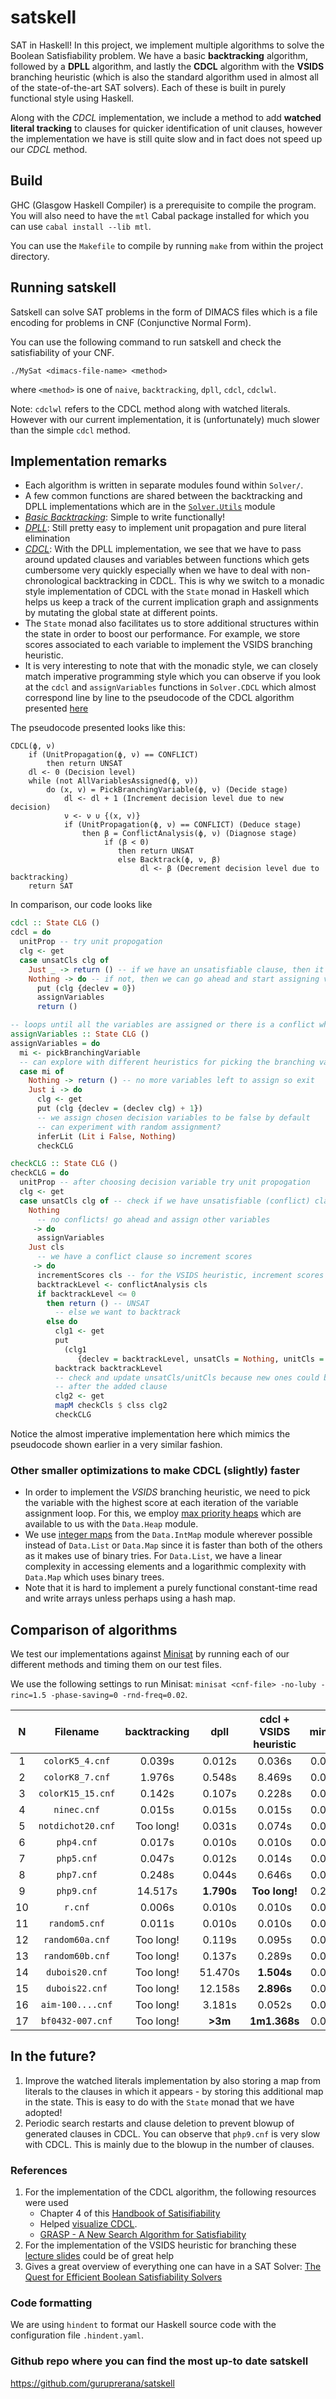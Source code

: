 # satskell

SAT in Haskell! In this project, we implement multiple algorithms to solve the Boolean Satisfiability problem. We have a basic **backtracking** algorithm, followed by a **DPLL** algorithm, and lastly the **CDCL** algorithm with the **VSIDS** branching heuristic (which is also the standard algorithm used in almost all of the state-of-the-art SAT solvers). Each of these is built in purely functional style using Haskell.

Along with the *CDCL* implementation, we include a method to add **watched literal tracking** to clauses for quicker identification of unit clauses, however the implementation we have is still quite slow and in fact does not speed up our *CDCL* method.

## Build

GHC (Glasgow Haskell Compiler) is a prerequisite to compile the program. You will also need to have the `mtl` Cabal package installed for which you can use `cabal install --lib mtl`.

You can use the `Makefile` to compile by running `make` from within the project directory.

## Running satskell

Satskell can solve SAT problems in the form of DIMACS files which is a file encoding for problems in CNF (Conjunctive Normal Form).

You can use the following command to run satskell and check the satisfiability of your CNF.

```
./MySat <dimacs-file-name> <method>
```

where `<method>` is one of `naive`, `backtracking`, `dpll`, `cdcl`, `cdclwl`.

Note: `cdclwl` refers to the CDCL method along with watched literals. However with our current implementation, it is (unfortunately) much slower than the simple `cdcl` method.

## Implementation remarks

- Each algorithm is written in separate modules found within `Solver/`.
- A few common functions are shared between the backtracking and DPLL implementations which are in the [`Solver.Utils`](https://github.com/guruprerana/satskell/blob/master/Solver/Utils.hs) module
- [*Basic Backtracking*](https://github.com/guruprerana/satskell/blob/master/Solver/Backtracking.hs): Simple to write functionally!
- [*DPLL*](https://github.com/guruprerana/satskell/blob/master/Solver/DPLL.hs): Still pretty easy to implement unit propagation and pure literal elimination
- [*CDCL*](https://github.com/guruprerana/satskell/blob/master/Solver/CDCL.hs): With the DPLL implementation, we see that we have to pass around updated clauses and variables between functions which gets cumbersome very quickly especially when we have to deal with non-chronological backtracking in CDCL. This is why we switch to a monadic style implementation of CDCL with the `State` monad in Haskell which helps us keep a track of the current implication graph and assignments by mutating the global state at different points. 
- The `State` monad also facilitates us to store additional structures within the state in order to boost our performance. For example, we store scores associated to each variable to implement the VSIDS branching heuristic.
- It is very interesting to note that with the monadic style, we can closely match imperative programming style which you can observe if you look at the `cdcl` and `assignVariables` functions in `Solver.CDCL` which almost correspond line by line to the pseudocode of the CDCL algorithm presented [here](https://www.cs.princeton.edu/~zkincaid/courses/fall18/readings/SATHandbook-CDCL.pdf)

The pseudocode presented looks like this:

```
CDCL(ϕ, ν)
    if (UnitPropagation(ϕ, ν) == CONFLICT)
        then return UNSAT
    dl <- 0 (Decision level)
    while (not AllVariablesAssigned(ϕ, ν))
        do (x, v) = PickBranchingVariable(ϕ, ν) (Decide stage)
            dl <- dl + 1 (Increment decision level due to new decision)
            ν <- ν ∪ {(x, v)}
            if (UnitPropagation(ϕ, ν) == CONFLICT) (Deduce stage)
                then β = ConflictAnalysis(ϕ, ν) (Diagnose stage)
                     if (β < 0)
                        then return UNSAT
                        else Backtrack(ϕ, ν, β)
                             dl <- β (Decrement decision level due to backtracking)
    return SAT
```

In comparison, our code looks like

```hs
cdcl :: State CLG ()
cdcl = do
  unitProp -- try unit propogation
  clg <- get
  case unsatCls clg of
    Just _ -> return () -- if we have an unsatisfiable clause, then it is UNSAT
    Nothing -> do -- if not, then we can go ahead and start assigning variables
      put (clg {declev = 0})
      assignVariables
      return ()

-- loops until all the variables are assigned or there is a conflict which is unresolvable
assignVariables :: State CLG ()
assignVariables = do
  mi <- pickBranchingVariable
  -- can explore with different heuristics for picking the branching variable - cuurently using VSIDS
  case mi of
    Nothing -> return () -- no more variables left to assign so exit
    Just i -> do
      clg <- get
      put (clg {declev = (declev clg) + 1})
      -- we assign chosen decision variables to be false by default
      -- can experiment with random assignment?
      inferLit (Lit i False, Nothing)
      checkCLG

checkCLG :: State CLG ()
checkCLG = do
  unitProp -- after choosing decision variable try unit propogation
  clg <- get
  case unsatCls clg of -- check if we have unsatisfiable (conflict) clauses
    Nothing
      -- no conflicts! go ahead and assign other variables
     -> do
      assignVariables
    Just cls
      -- we have a conflict clause so increment scores
     -> do
      incrementScores cls -- for the VSIDS heuristic, increment scores of variables in conflict clause
      backtrackLevel <- conflictAnalysis cls
      if backtrackLevel <= 0
        then return () -- UNSAT
          -- else we want to backtrack
        else do
          clg1 <- get
          put
            (clg1
               {declev = backtrackLevel, unsatCls = Nothing, unitCls = Nothing})
          backtrack backtrackLevel
          -- check and update unsatCls/unitCls because new ones could be created
          -- after the added clause
          clg2 <- get
          mapM checkCls $ clss clg2
          checkCLG
```

Notice the almost imperative implementation here which mimics the pseudocode shown earlier in a very similar fashion.

### Other smaller optimizations to make CDCL (slightly) faster

- In order to implement the *VSIDS* branching heuristic, we need to pick the variable with the highest score at each iteration of the variable assignment loop. For this, we employ [max priority heaps](https://github.com/guruprerana/satskell/blob/e6cf3ae56ca05c33be184c760ad4aee99adb6914/Solver/CDCL.hs#L42) which are available to us with the `Data.Heap` module.
- We use [integer maps](https://github.com/guruprerana/satskell/blob/e6cf3ae56ca05c33be184c760ad4aee99adb6914/Solver/CDCL.hs#L43) from the `Data.IntMap` module wherever possible instead of `Data.List` or `Data.Map` since it is faster than both of the others as it makes use of binary tries. For `Data.List`, we have a linear complexity in accessing elements and a logarithmic complexity with `Data.Map` which uses binary trees.
- Note that it is hard to implement a purely functional constant-time read and write arrays unless perhaps using a hash map. 

## Comparison of algorithms

We test our implementations against [Minisat](https://github.com/niklasso/minisat) by running each of our different methods and timing them on our test files.

We use the following settings to run Minisat: `minisat <cnf-file> -no-luby -rinc=1.5 -phase-saving=0 -rnd-freq=0.02`.

| **N** |    **Filename**   | **backtracking** | **dpll** | **cdcl** + **VSIDS heuristic** | **minisat** |
|:-----:|:-----------------:|:----------------:|:--------:|:------------------------------:|:-----------:|
|   1   |  `colorK5_4.cnf`  |      0.039s      |  0.012s  |             0.036s             |    0.005s   |
|   2   |  `colorK8_7.cnf`  |      1.976s      |  0.548s  |             8.469s             |    0.034s   |
|   3   | `colorK15_15.cnf` |      0.142s      |  0.107s  |             0.228s             |    0.007s   |
|   4   |    `ninec.cnf`    |      0.015s      |  0.015s  |             0.015s             |    0.008s   |
|   5   | `notdichot20.cnf` |     Too long!    |  0.031s  |             0.074s             |    0.007s   |
|   6   |     `php4.cnf`    |      0.017s      |  0.010s  |             0.010s             |    0.009s   |
|   7   |     `php5.cnf`    |      0.047s      |  0.012s  |             0.014s             |    0.007s   |
|   8   |     `php7.cnf`    |      0.248s      |  0.044s  |             0.646s             |    0.015s   |
|   9   |     `php9.cnf`    |      14.517s     |**1.790s**|          **Too long!**         |    0.226s   |
|   10  |      `r.cnf`      |      0.006s      |  0.010s  |             0.010s             |    0.004s   |
|   11  |   `random5.cnf`   |      0.011s      |  0.010s  |             0.010s             |    0.007s   |
|   12  |  `random60a.cnf`  |     Too long!    |  0.119s  |             0.095s             |    0.007s   |
|   13  |  `random60b.cnf`  |     Too long!    |  0.137s  |             0.289s             |    0.009s   |
|   14  |   `dubois20.cnf`  |     Too long!    | 51.470s  |           **1.504s**           |    0.007s   |
|   15  |   `dubois22.cnf`  |     Too long!    | 12.158s  |           **2.896s**           |    0.005s   |
|   16  |  `aim-100....cnf` |     Too long!    |  3.181s  |             0.052s             |    0.005s   |
|   17  |  `bf0432-007.cnf` |     Too long!    | **>3m**  |          **1m1.368s**          |    0.017s   |

## In the future?

1. Improve the watched literals implementation by also storing a map from literals to the clauses in which it appears - by storing this additional map in the state. This is easy to do with the `State` monad that we have adopted! 
2. Periodic search restarts and clause deletion to prevent blowup of generated clauses in CDCL. You can observe that `php9.cnf` is very slow with CDCL. This is mainly due to the blowup in the number of clauses.

### References

1. For the implementation of the CDCL algorithm, the following resources were used
    - Chapter 4 of this [Handbook of Satisifiability](https://www.cs.princeton.edu/~zkincaid/courses/fall18/readings/SATHandbook-CDCL.pdf)
    - Helped [visualize CDCL](https://cse442-17f.github.io/Conflict-Driven-Clause-Learning/).
    - [GRASP - A New Search Algorithm for Satisfiability](https://www.cs.cmu.edu/~emc/15-820A/reading/grasp_iccad96.pdf)
2. For the implementation of the VSIDS heuristic for branching these [lecture slides](https://baldur.iti.kit.edu/sat/files/2019/l08.pdf) could be of great help
3. Gives a great overview of everything one can have in a SAT Solver: [The Quest for Efficient Boolean Satisfiability Solvers](https://www.princeton.edu/~chaff/publication/cade_cav_2002.pdf)

### Code formatting

We are using `hindent` to format our Haskell source code with the configuration file `.hindent.yaml`.

### Github repo where you can find the most up-to date satskell

https://github.com/guruprerana/satskell
